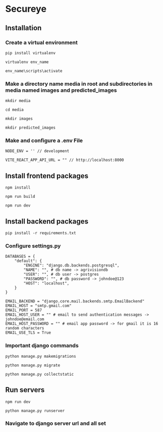 # Secureye

## Installation

### Create a virtual environment

```
pip install virtualenv
```

```
virtualenv env_name
```

```
env_name\scripts\activate
```

### Make a directory name media in root and subdirectories in media named images and predicted_images

```
mkdir media
```
```
cd media
```
```
mkdir images
```
```
mkdir predicted_images
```

### Make and configure a .env File

```env
NODE_ENV = '' // development

VITE_REACT_APP_API_URL = "" // http://localhost:8000
```

## Install frontend packages

```
npm install
```

```
npm run build
```

```
npm run dev
```

## Install backend packages

```
pip install -r requirements.txt
```

### Configure settings.py

```
DATABASES = {
    "default": {
        "ENGINE": "django.db.backends.postgresql",
        "NAME": "", # db name -> agrivisiondb
        "USER": "", # db user -> postgres
        "PASSWORD": "", # db password -> johndoe@123
        "HOST": "localhost",
    }
}

EMAIL_BACKEND = "django.core.mail.backends.smtp.EmailBackend"
EMAIL_HOST = "smtp.gmail.com"
EMAIL_PORT = 587
EMAIL_HOST_USER = "" # email to send authentication messages -> johndoe@email.com
EMAIL_HOST_PASSWORD = "" # email app password -> for gmail it is 16 random characters
EMAIL_USE_TLS = True
```

### Important django commands

```
python manage.py makemigrations
```

```
python manage.py migrate
```

```
python manage.py collectstatic
```

## Run servers

```
npm run dev
```
```
python manage.py runserver
```

### Navigate to django server url and all set
